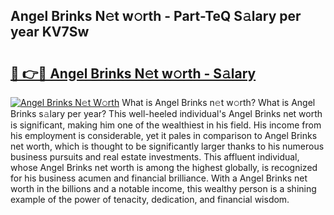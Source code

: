 ## Angel Brinks N𝚎t w𝚘rth - Part-TeQ S𝚊lary per year KV7Sw

# <h2><a href="http://gc0md3u.nevu.top/?p=Angel+Brinks">🔗 👉🔴 Angel Brinks N𝚎t w𝚘rth - S𝚊lary</a></h2>

[![Angel Brinks N𝚎t W𝚘rth](https://i.imgur.com/Oavwk0R.jpeg)](http://gc0md3u.nevu.top/?p=Angel+Brinks)
What is Angel Brinks n𝚎t w𝚘rth? What is Angel Brinks s𝚊lary per year?
This well-heeled individual's Angel Brinks net worth is significant, making him one of the wealthiest in his field. His income from his employment is considerable, yet it pales in comparison to Angel Brinks net worth, which is thought to be significantly larger thanks to his numerous business pursuits and real estate investments. This affluent individual, whose Angel Brinks net worth is among the highest globally, is recognized for his business acumen and financial brilliance. With a Angel Brinks net worth in the billions and a notable income, this wealthy person is a shining example of the power of tenacity, dedication, and financial wisdom.
